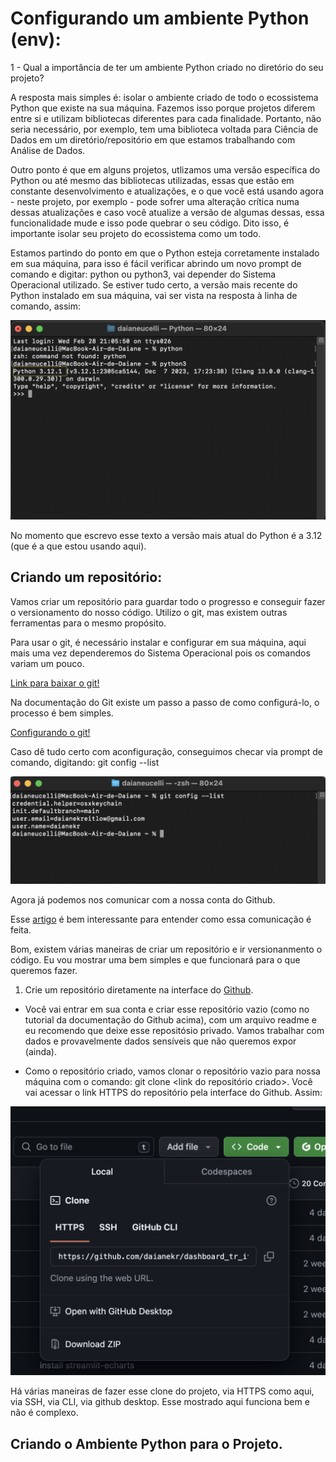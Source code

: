 # Configurando um ambiente Python (env):

1 - Qual a importância de ter um ambiente Python criado no diretório do seu projeto?

A resposta mais simples é: isolar o ambiente criado de todo o ecossistema Python que existe na sua máquina. Fazemos isso porque projetos diferem entre si e utilizam bibliotecas diferentes para cada finalidade. Portanto, não seria necessário, por exemplo, tem uma biblioteca voltada para Ciência de Dados em um diretório/repositório em que estamos trabalhando com Análise de Dados. 

Outro ponto é que em alguns projetos, utlizamos uma versão específica do Python ou até mesmo das bibliotecas utilizadas, essas que estão em constante desenvolvimento e atualizações, e o que você está usando agora - neste projeto, por exemplo - pode sofrer uma alteração crítica numa dessas atualizações e caso você atualize a versão de algumas dessas, essa funcionalidade mude e isso pode quebrar o seu código. Dito isso, é importante isolar seu projeto do ecossistema como um todo. 

Estamos partindo do ponto em que o Python esteja corretamente instalado em sua máquina, para isso é fácil verificar abrindo um novo prompt de comando e digitar: python ou python3, vai depender do Sistema Operacional utilizado. Se estiver tudo certo, a versão mais recente do Python instalado em sua máquina, vai ser vista na resposta à linha de comando, assim: 

![Versão do Python](img/python-version.png)

No momento que escrevo esse texto a versão mais atual do Python é a 3.12 (que é a que estou usando aqui).

## Criando um repositório: 

Vamos criar um repositório para guardar todo o progresso e conseguir fazer o versionamento do nosso código. Utilizo o git, mas existem outras ferramentas para o mesmo propósito. 

Para usar o git, é necessário instalar e configurar em sua máquina, aqui mais uma vez dependeremos do Sistema Operacional pois os comandos variam um pouco. 

[Link para baixar o git!](https://git-scm.com/)

Na documentação do Git existe um passo a passo de como configurá-lo, o processo é bem simples.

[Configurando o git!](https://git-scm.com/book/pt-br/v2/Come%C3%A7ando-Configura%C3%A7%C3%A3o-Inicial-do-Git)

Caso dê tudo certo com aconfiguração, conseguimos checar via prompt de comando, digitando: git config --list

![Git COnfigurado](img/git-config.png)

Agora já podemos nos comunicar com a nossa conta do Github.

Esse [artigo](https://www.alura.com.br/artigos/o-que-e-git-github?utm_term=&utm_campaign=&utm_source=adwords&utm_medium=ppc&hsa_acc=7964138385&hsa_cam=20946398532&hsa_grp=153091871930&hsa_ad=688089973825&hsa_src=g&hsa_tgt=dsa-2258482181163&hsa_kw=&hsa_mt=&hsa_net=adwords&hsa_ver=3&gad_source=1&gclid=CjwKCAiA0bWvBhBjEiwAtEsoW0t-PSP9Mgd-F3tu1thxSKX7ocPFAqc4HAv6zHXtgc62runFJpf9-RoCcg8QAvD_BwE) é bem interessante para entender como essa comunicação é feita. 

Bom, existem várias maneiras de criar um repositório e ir versionanmento o código. Eu vou mostrar uma bem simples e que funcionará para o que queremos fazer. 

1. Crie um repositório diretamente na interface do [Github](https://docs.github.com/pt/repositories/creating-and-managing-repositories/quickstart-for-repositories). 
 - Você vai entrar em sua conta e criar esse repositório vazio (como no tutorial da documentação do Github acima), com um arquivo readme e eu recomendo que deixe esse repositósio privado. Vamos trabalhar com dados e provavelmente dados sensíveis que não queremos expor (ainda). 

 - Como o repositório criado, vamos clonar o repositório vazio para nossa máquina com o comando: git clone <link do repositório criado>. Você vai acessar o link HTTPS do repositório pela interface do Github. Assim:

 ![Link do Repositório](img/link-repositorio.png)

 Há várias maneiras de fazer esse clone do projeto, via HTTPS como aqui, via SSH, via CLI, via github desktop. Esse mostrado aqui funciona bem e não é complexo. 

 ## Criando o Ambiente Python para o Projeto. 

 






